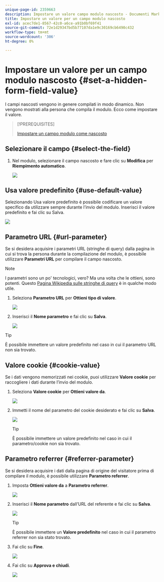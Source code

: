 ```yaml
---
unique-page-id: 2359663
description: Impostare un valore campo modulo nascosto - Documenti Marketo - Documentazione del prodotto
title: Impostare un valore per un campo modulo nascosto
exl-id: acec7de1-8567-42c0-a6ce-a91b0bf69f41
source-git-commit: 72e1d29347bd5b77107da1e9c30169cb6490c432
workflow-type: tm+mt
source-wordcount: '306'
ht-degree: 0%

---
```


# Impostare un valore per un campo modulo nascosto {#set-a-hidden-form-field-value}

I campi nascosti vengono in genere compilati in modo dinamico. Non vengono mostrati alla persona che compila il modulo. Ecco come impostare il valore.

>[!PREREQUISITES]
>
>[Impostare un campo modulo come nascosto](/help/marketo/product-docs/demand-generation/forms/form-fields/set-a-form-field-as-hidden.md)

## Selezionare il campo {#select-the-field}

1. Nel modulo, selezionare il campo nascosto e fare clic su **Modifica** per **Riempimento automatico**.

   ![](assets/autofill.png)

## Usa valore predefinito {#use-default-value}

Selezionando Usa valore predefinito è possibile codificare un valore specifico da utilizzare sempre durante l’invio del modulo. Inserisci il valore predefinito e fai clic su Salva.

![](assets/image2014-9-15-13-3a5-3a27.png)

## Parametro URL {#url-parameter}

Se si desidera acquisire i parametri URL (stringhe di query) dalla pagina in cui si trova la persona durante la compilazione del modulo, è possibile utilizzare **Parametri URL** per compilare il campo nascosto.

>[!NOTE]
>
>I parametri sono un po&#39; tecnologici, vero? Ma una volta che le ottieni, sono potenti. Questo [Pagina Wikipedia sulle stringhe di query](https://en.wikipedia.org/wiki/Query_string) è in qualche modo utile.

1. Seleziona **Parametro URL** per **Ottieni tipo di valore**.

   ![](assets/image2014-9-15-13-3a6-3a48.png)

1. Inserisci il **Nome parametro** e fai clic su **Salva**.

   ![](assets/image2014-9-15-13-3a7-3a35.png)

>[!TIP]
>
>È possibile immettere un valore predefinito nel caso in cui il parametro URL non sia trovato.

## Valore cookie {#cookie-value}

Se i dati vengono memorizzati nei cookie, puoi utilizzare **Valore cookie** per raccogliere i dati durante l’invio del modulo.

1. Seleziona **Valore cookie** per **Ottieni valore da**.

   ![](assets/image2014-9-15-13-3a8-3a21.png)

1. Immetti il nome del parametro del cookie desiderato e fai clic su **Salva**.

   ![](assets/image2014-9-15-13-3a8-3a43.png)

   >[!TIP]
   >
   >È possibile immettere un valore predefinito nel caso in cui il parametro/cookie non sia trovato.

## Parametro referrer {#referrer-parameter}

Se si desidera acquisire i dati dalla pagina di origine del visitatore prima di compilare il modulo, è possibile utilizzare **Parametro referrer**.

1. Imposta **Ottieni valore da** a **Parametro referrer**.

   ![](assets/image2014-9-15-13-3a9-3a31.png)

1. Inserisci il **Nome parametro** dall’URL del referente e fai clic su **Salva**.

   ![](assets/image2014-9-15-13-3a9-3a56.png)

   >[!TIP]
   >
   >È possibile immettere un **Valore predefinito** nel caso in cui il parametro referrer non sia stato trovato.

1. Fai clic su **Fine**.

   ![](assets/image2014-9-15-13-3a10-3a26.png)

1. Fai clic su **Approva e chiudi**.

   ![](assets/image2014-9-15-13-3a10-3a43.png)
